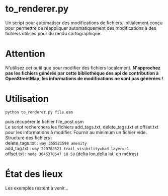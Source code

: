 ﻿# to_renderer.py 
Un script pour automatiser des modifications de fichiers. Initialement conçu pour permettre de réappliquer automatiquement des modifications à des fichiers utilisés pour du rendu cartographique.

# Attention 

N'utilisez cet outil que pour modifier des fichiers localement. **N'approchez pas les fichiers générés par cette bibliothèque des api de contribution à OpenStreetMap, les informations de modifications ne sont pas générées !**

# Utilisation

`python to_renderer.py file.osm`

puis récupérer le fichier file_post.osm  
Le script recherchera les fichiers add_tags.txt, delete_tags.txt et offset.txt pour les informations à modifier. Fournir au minimum un fichier vide.  
Structure des fichiers :  
delete_tags.txt : `way 355521590 amenity`  
add_tag.txt : `way 220788521 trail_visibility=bad layer=-1`  
offset.txt : `node 3046370547 10 50` (delta lon,delta lat, en mètres)





# État des lieux

Les exemples restent à venir…